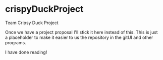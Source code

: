 # crispyDuckProject
Team Cripsy Duck Project

Once we have a project proposal I'll stick it here instead of this.
This is just a placeholder to make it easier to us the repository in the gitUI and other programs.

I have done reading!
